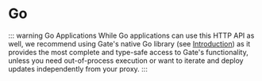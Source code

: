 # Go

::: warning Go Applications
While Go applications can use this HTTP API as well, we recommend using Gate's native Go library (see [Introduction](/developers/)) as it provides the most complete and type-safe access to Gate's functionality, unless you need out-of-process execution or want to iterate and deploy updates independently from your proxy.
:::
